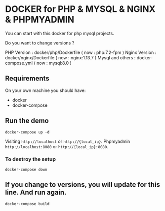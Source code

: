 # DOCKER for PHP & MYSQL & NGINX & PHPMYADMIN 

You can start with this docker for php mysql projects.

Do you want to change versions ?

PHP Version : docker/php/Dockerfile ( now : php:7.2-fpm )
Nginx Version : docker/nginx/Dockerfile ( now : nginx:1.13.7 )
Mysql and others : docker-compose.yml ( now : mysql:8.0 )

## Requirements

On your own machine you should have:

- docker
- docker-compose

## Run the demo

```
docker-compose up -d
```

Visiting `http://localhost` or `http://{local_ip}`.
Phpmyadmin `http://localhost:8080` or `http://{local_ip}:8080`.


### To destroy the setup

```
docker-compose down
```

## If you change to versions, you will update for this line. And run again.

```
docker-compose build
```
